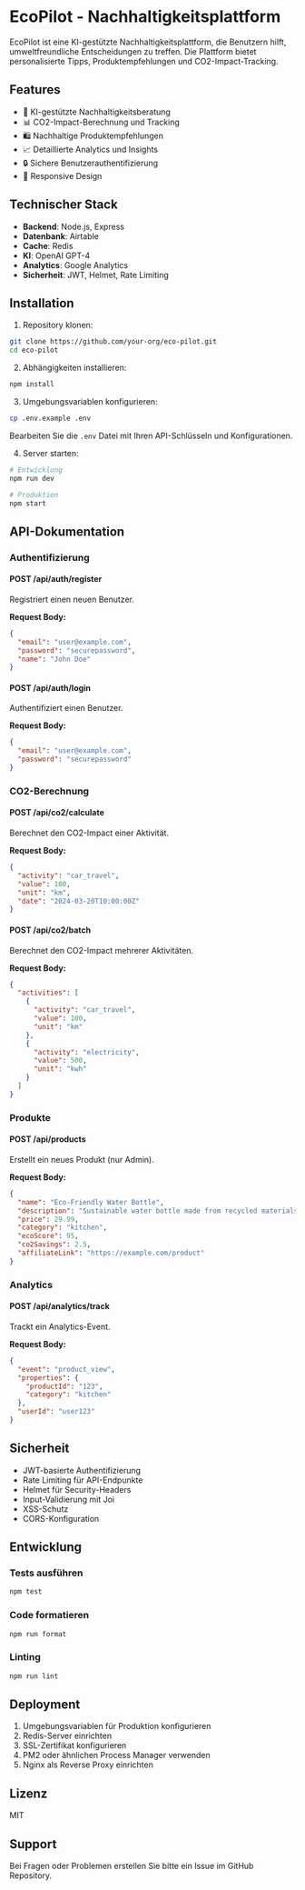 # EcoPilot - Nachhaltigkeitsplattform

EcoPilot ist eine KI-gestützte Nachhaltigkeitsplattform, die Benutzern hilft, umweltfreundliche Entscheidungen zu treffen. Die Plattform bietet personalisierte Tipps, Produktempfehlungen und CO2-Impact-Tracking.

## Features

- 🤖 KI-gestützte Nachhaltigkeitsberatung
- 📊 CO2-Impact-Berechnung und Tracking
- 🛍️ Nachhaltige Produktempfehlungen
- 📈 Detaillierte Analytics und Insights
- 🔒 Sichere Benutzerauthentifizierung
- 📱 Responsive Design

## Technischer Stack

- **Backend**: Node.js, Express
- **Datenbank**: Airtable
- **Cache**: Redis
- **KI**: OpenAI GPT-4
- **Analytics**: Google Analytics
- **Sicherheit**: JWT, Helmet, Rate Limiting

## Installation

1. Repository klonen:
```bash
git clone https://github.com/your-org/eco-pilot.git
cd eco-pilot
```

2. Abhängigkeiten installieren:
```bash
npm install
```

3. Umgebungsvariablen konfigurieren:
```bash
cp .env.example .env
```
Bearbeiten Sie die `.env` Datei mit Ihren API-Schlüsseln und Konfigurationen.

4. Server starten:
```bash
# Entwicklung
npm run dev

# Produktion
npm start
```

## API-Dokumentation

### Authentifizierung

#### POST /api/auth/register
Registriert einen neuen Benutzer.

**Request Body:**
```json
{
  "email": "user@example.com",
  "password": "securepassword",
  "name": "John Doe"
}
```

#### POST /api/auth/login
Authentifiziert einen Benutzer.

**Request Body:**
```json
{
  "email": "user@example.com",
  "password": "securepassword"
}
```

### CO2-Berechnung

#### POST /api/co2/calculate
Berechnet den CO2-Impact einer Aktivität.

**Request Body:**
```json
{
  "activity": "car_travel",
  "value": 100,
  "unit": "km",
  "date": "2024-03-20T10:00:00Z"
}
```

#### POST /api/co2/batch
Berechnet den CO2-Impact mehrerer Aktivitäten.

**Request Body:**
```json
{
  "activities": [
    {
      "activity": "car_travel",
      "value": 100,
      "unit": "km"
    },
    {
      "activity": "electricity",
      "value": 500,
      "unit": "kwh"
    }
  ]
}
```

### Produkte

#### POST /api/products
Erstellt ein neues Produkt (nur Admin).

**Request Body:**
```json
{
  "name": "Eco-Friendly Water Bottle",
  "description": "Sustainable water bottle made from recycled materials",
  "price": 29.99,
  "category": "kitchen",
  "ecoScore": 95,
  "co2Savings": 2.5,
  "affiliateLink": "https://example.com/product"
}
```

### Analytics

#### POST /api/analytics/track
Trackt ein Analytics-Event.

**Request Body:**
```json
{
  "event": "product_view",
  "properties": {
    "productId": "123",
    "category": "kitchen"
  },
  "userId": "user123"
}
```

## Sicherheit

- JWT-basierte Authentifizierung
- Rate Limiting für API-Endpunkte
- Helmet für Security-Headers
- Input-Validierung mit Joi
- XSS-Schutz
- CORS-Konfiguration

## Entwicklung

### Tests ausführen
```bash
npm test
```

### Code formatieren
```bash
npm run format
```

### Linting
```bash
npm run lint
```

## Deployment

1. Umgebungsvariablen für Produktion konfigurieren
2. Redis-Server einrichten
3. SSL-Zertifikat konfigurieren
4. PM2 oder ähnlichen Process Manager verwenden
5. Nginx als Reverse Proxy einrichten

## Lizenz

MIT

## Support

Bei Fragen oder Problemen erstellen Sie bitte ein Issue im GitHub Repository. 